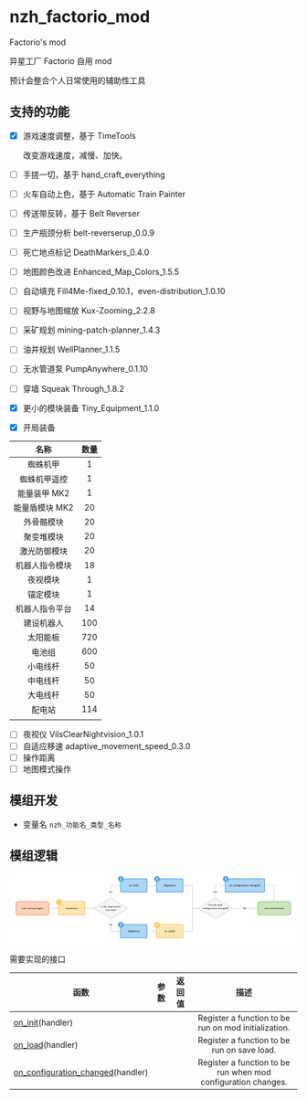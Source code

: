 # nzh_factorio_mod
Factorio's mod

异星工厂 Factorio 自用 mod

预计会整合个人日常使用的辅助性工具

## 支持的功能

- [x] 游戏速度调整，基于 TimeTools
  
  改变游戏速度，减慢、加快。

- [ ] 手搓一切，基于 hand_craft_everything

- [ ] 火车自动上色，基于 Automatic Train Painter

- [ ] 传送带反转，基于 Belt Reverser
- [ ] 生产瓶颈分析 belt-reverserup_0.0.9
- [ ] 死亡地点标记 DeathMarkers_0.4.0
- [ ] 地图颜色改进 Enhanced_Map_Colors_1.5.5
- [ ] 自动填充 Fill4Me-fixed_0.10.1，even-distribution_1.0.10
- [ ] 视野与地图缩放 Kux-Zooming_2.2.8
- [ ] 采矿规划 mining-patch-planner_1.4.3
- [ ] 油井规划 WellPlanner_1.1.5
- [ ] 无水管道泵 PumpAnywhere_0.1.10
- [ ] 穿墙 Squeak Through_1.8.2
- [x] 更小的模块装备 Tiny_Equipment_1.1.0
- [x] 开局装备

|      名称      | 数量 |
| :------------: | :--: |
|    蜘蛛机甲    |  1   |
|  蜘蛛机甲遥控  |  1   |
|  能量装甲 MK2  |  1   |
| 能量盾模块 MK2 |  20  |
|   外骨骼模块   |  20  |
|   聚变堆模块   |  20  |
|  激光防御模块  |  20  |
| 机器人指令模块 |  18  |
|    夜视模块    |  1   |
|    锚定模块    |  1   |
| 机器人指令平台 |  14  |
|   建设机器人   | 100  |
|    太阳能板    | 720  |
|     电池组     | 600  |
|    小电线杆    |  50  |
|    中电线杆    |  50  |
|    大电线杆    |  50  |
|     配电站     | 114  |
|                |      |

- [ ] 夜视仪 VilsClearNightvision_1.0.1
- [ ] 自适应移速 adaptive_movement_speed_0.3.0
- [ ] 操作距离
- [ ] 地图模式操作

## 模组开发

- 变量名
  `nzh_功能名_类型_名称`

## 模组逻辑

![control-stage](./.README.assets/control-stage.png)



需要实现的接口

| 函数                                                         | 参数 | 返回值 |                             描述                             |
| ------------------------------------------------------------ | ---- | ------ | :----------------------------------------------------------: |
| [on_init](https://lua-api.factorio.com/latest/LuaBootstrap.html#LuaBootstrap.on_init)(handler) |      |        |     Register a function to be run on mod initialization.     |
| [on_load](https://lua-api.factorio.com/latest/LuaBootstrap.html#LuaBootstrap.on_load)(handler) |      |        |         Register a function to be run on save load.          |
| [on_configuration_changed](https://lua-api.factorio.com/latest/LuaBootstrap.html#LuaBootstrap.on_configuration_changed)(handler) |      |        | Register a function to be run when mod configuration changes. |
